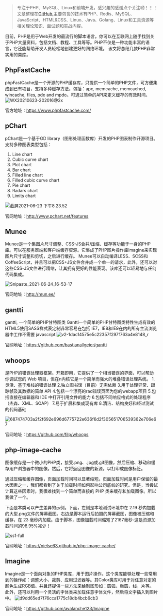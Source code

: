 > 专注于PHP、MySQL、Linux和前端开发，感兴趣的感谢点个关注哟！！！文章整理在[GitHub](https://github.com/bruceqiq/code_study),主要包含的技术有PHP、Redis、MySQL、JavaScript、HTML&CSS、Linux、Java、Golang、Linux和工具资源等相关理论知识、面试题和实战内容。

目前，PHP是用于Web开发的最流行的脚本语言。你可以在互联网上随手找到关于PHP大量资料，包括文档、教程、工具等等。PHP不仅是一种功能丰富的语言，它还能帮助开发人员轻松地创建更好的网络环境。
该文将总结几款PHP非常实用的类库。

## PhpFastCache

phpFastCache是一个开源的PHP缓存库，只提供一个简单的PHP文件，可方便集成到已有项目，支持多种缓存方法，包括：apc, memcache, memcached, wincache, files, pdo and mpdo。可通过简单的API来定义缓存的有效时间。
![WX20210623-202016@2x](https://gitee.com/bruce_qiq/picture/raw/master/2021-6-23/1624450836011-WX20210623-202016@2x.png)

官方地址：https://www.phpfastcache.com/


## pChart

pChart是一个基于GD library（图形处理函数库）开发的PHP图表制作开源项目。支持多种图表类型包括：
1. Line chart
2. Cubic curve chart
3. Plot chart
4. Bar chart
5. Filled line chart
6. Filled cubic curve chart
7. Pie chart
8. Radars chart
9. Limits chart

![截屏2021-06-23 下午8.23.52](https://gitee.com/bruce_qiq/picture/raw/master/2021-6-23/1624451040940-%E6%88%AA%E5%B1%8F2021-06-23%20%E4%B8%8B%E5%8D%888.23.52.png)

官网地址：http://www.pchart.net/features

## Munee

Munee是一个集图片尺寸调整、CSS-JS合并/压缩、缓存等功能于一身的PHP库。可以在服务器端和客户端缓存资源。它集成了PHP图片操作库Imagine来实现图片尺寸调整和剪切，之后进行缓存。
Munee可以自动编译LESS、SCSS和CoffeeScript，并且可以把CSS+JS文件合并成一个单一的请求，此外，还可以对这些CSS-JS文件进行精缩，让其拥有更好的性能表现。该库还可以轻易地与任何代码集成。

![Snipaste_2021-06-24_16-53-17](https://gitee.com/bruce_qiq/picture/raw/master/2021-6-24/1624524814129-Snipaste_2021-06-24_16-53-17.png)

官网地址：http://mun.ee/

## gantti

gantti, 一个简单的PHP甘特图类 Gantti一个简单的PHP甘特图类特性生成有效的HTML5使用SASS样式表定制非常容易在包括 IE7，IE8和IE9在内的所有主流浏览器中工作不需要 javascript
![v2-1dac14575e5c22357f297f763a4e8148_r](https://gitee.com/bruce_qiq/picture/raw/master/2021-6-24/1624524996845-v2-1dac14575e5c22357f297f763a4e8148_r.jpg)

官网地址：https://github.com/bastianallgeier/gantti

## whoops

是PHP的错误处理器框架。开箱即用，它提供了一个相当错误的界面，可以帮助你调试您的 Web 项目，但在n内核它是一个简单而强大的堆叠错误处理系统。
1.灵活、基于堆栈的错误处理
2.独立图书馆（目前）无需依赖
3.用于处理异常、跟踪帧及其数据的简单 API
4.包括一个漂亮的rad错误页面为您的webapp项目
5.包括直接在编辑器和 IDE 中打开引用文件的能力
6.包括不同响应格式的处理程序（杰森、XML、SOAP）
7.易于扩展和集成现有库
8.清洁、结构良好和经过测试的代码基础

![687474703a2f2f692e696d6775722e636f6d2f305651706539362e706e67](https://gitee.com/bruce_qiq/picture/raw/master/2021-6-24/1624525150131-687474703a2f2f692e696d6775722e636f6d2f305651706539362e706e67.png)

官网地址：https://github.com/filp/whoops

## php-image-cache

图像缓存是一个微小的PHP类，接受.png、.jpg或.gif图像，然后压缩、移动和缓存用户浏览器中的图像。然后，它将返回图像的新源，以打印成图像标签。

通过压缩和缓存图像，页面加载时间可以显著缩短。页面加载时间是用户保留的最大因素之一，我们都看到了关于加载时间如何影响公司底线的研究。但是，当尝试计算这些因素时，我很难找到一个简单而直接的 PHP 类来缓存和加载图像。所以我做了一个。

下面是本类可以产生差异的示例。下面，左侧是本地测试环境中在 2.19 秒内加载的大型.png文件的屏幕截图。右边是脚本运行后拍摄的屏幕截图，图像被压缩和缓存，在 23 毫秒内加载。由于脚本，图像加载时间缩短了2167毫秒-这是资源加载时间的98.95%减少！

![ss1-full](https://gitee.com/bruce_qiq/picture/raw/master/2021-6-24/1624525252338-ss1-full.jpg)

官网地址：https://nielse63.github.io/php-image-cache/

## Imagine

Imagine是一个面向对象的PHP类库，用于图片操作。这个类库能够处理一些常用到的操作如：调整大小、裁剪、应用过滤器等。其Color类库可用于对任意对定的颜色生成RGB值。并且还提供一些方法来绘制图形如：圆弧，椭圆，线，片等。此外，还可以利用一个灵活的字体类来加载任意字体文件，然后将文字插入到图片中。
![d9dd65ed7f76cca1775c18db4bcb6cb3](https://gitee.com/bruce_qiq/picture/raw/master/2021-6-24/1624525430617-d9dd65ed7f76cca1775c18db4bcb6cb3.jpg)

官网地址：https://github.com/avalanche123/Imagine


